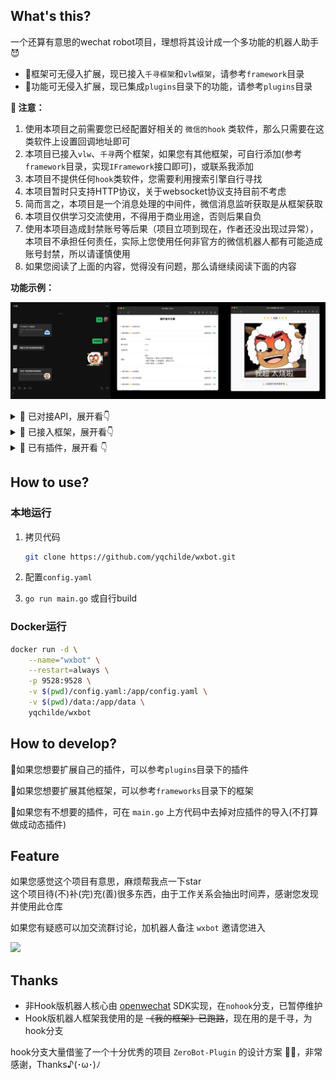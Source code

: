 ## What's this?

一个还算有意思的wechat robot项目，理想将其设计成一个多功能的机器人助手 😈

* 🤨框架可无侵入扩展，现已接入`千寻框架`和`vlw框架`，请参考`framework`目录
* 🤨功能可无侵入扩展，现已集成`plugins`目录下的功能，请参考`plugins`目录

**🔔 注意：**

1. 使用本项目之前需要您已经配置好相关的 `微信的hook` 类软件，那么只需要在这类软件上设置回调地址即可
2. 本项目已接入`vlw`、`千寻`两个框架，如果您有其他框架，可自行添加(参考`framework`目录，实现`IFramework`接口即可)，或联系我添加
3. 本项目不提供任何`hook`类软件，您需要利用搜索引擎自行寻找
4. 本项目暂时只支持HTTP协议，关于websocket协议支持目前不考虑
5. 简而言之，本项目是一个消息处理的中间件，微信消息监听获取是从框架获取
6. 本项目仅供学习交流使用，不得用于商业用途，否则后果自负
7. 使用本项目造成封禁账号等后果（项目立项到现在，作者还没出现过异常），本项目不承担任何责任，实际上您使用任何非官方的微信机器人都有可能造成账号封禁，所以请谨慎使用
8. 如果您阅读了上面的内容，觉得没有问题，那么请继续阅读下面的内容

**功能示例：**

![img](https://github.com/yqchilde/wxbot/blob/hook/docs/screenshots.jpg)

<details>
<summary>🎁 已对接API，展开看👇</summary>

```go
type IFramework interface {
	// Callback 这是消息回调方法，vx框架回调消息转发给该Server
	Callback(func(*Event, IFramework))

	// GetMemePictures 获取表情包图片地址(迷因图)
	// return: 图片链接(网络URL或图片base64)
	GetMemePictures(message *Message) string

	// SendText 发送文本消息
	// toWxId: 好友ID/群ID
	// text: 文本内容
	SendText(toWxId, text string) error

	// SendTextAndAt 发送文本消息并@，只有群聊有效
	// toGroupWxId: 群ID
	// toWxId: 好友ID/群ID/all
	// toWxName: 好友昵称/群昵称，留空为自动获取
	// text: 文本内容
	SendTextAndAt(toGroupWxId, toWxId, toWxName, text string) error

	// SendImage 发送图片消息
	// toWxId: 好友ID/群ID
	// path: 图片路径
	SendImage(toWxId, path string) error

	// SendShareLink 发送分享链接消息
	// toWxId: 好友ID/群ID
	// title: 标题
	// desc: 描述
	// imageUrl: 图片链接
	// jumpUrl: 跳转链接
	SendShareLink(toWxId, title, desc, imageUrl, jumpUrl string) error

	// SendFile 发送文件消息
	// toWxId: 好友ID/群ID/公众号ID
	// path: 本地文件绝对路径
	SendFile(toWxId, path string) error

	// SendVideo 发送视频消息
	// toWxId: 好友ID/群ID/公众号ID
	// path: 本地视频文件绝对路径
	SendVideo(toWxId, path string) error

	// SendEmoji 发送表情消息
	// toWxId: 好友ID/群ID/公众号ID
	// path: 本地动态表情文件绝对路径
	SendEmoji(toWxId, path string) error

	// SendMusic 发送音乐消息
	// toWxId: 好友ID/群ID/公众号ID
	// name: 音乐名称
	// author: 音乐作者
	// app: 音乐来源(VLW需留空)，酷狗/wx79f2c4418704b4f8，网易云/wx8dd6ecd81906fd84，QQ音乐/wx5aa333606550dfd5
	// jumpUrl: 音乐跳转链接
	// musicUrl: 网络歌曲直链
	// coverUrl: 封面图片链接
	SendMusic(toWxId, name, author, app, jumpUrl, musicUrl, coverUrl string) error

	// SendMiniProgram 发送小程序消息
	// toWxId: 好友ID/群ID/公众号ID
	// ghId: 小程序ID
	// title: 标题
	// content: 内容
	// imagePath: 图片路径, 本地图片路径或网络图片URL
	// jumpPath: 小程序点击跳转地址，例如：pages/index/index.html
	SendMiniProgram(toWxId, ghId, title, content, imagePath, jumpPath string) error

	// SendMessageRecord 发送消息记录
	// toWxId: 好友ID/群ID/公众号ID
	// title: 仅供电脑上显示用，手机上的话微信会根据[显示昵称]来自动生成 谁和谁的聊天记录
	// dataList:
	// 	- wxid: 发送此条消息的人的wxid
	// 	- nickName: 显示的昵称(可随意伪造)
	// 	- timestamp: 10位时间戳
	// 	- msg: 消息内容
	SendMessageRecord(toWxId, title string, dataList []map[string]interface{}) error

	// SendMessageRecordXML 发送消息记录(XML方式)
	// toWxId: 好友ID/群ID/公众号ID
	// xmlStr: 消息记录XML代码
	SendMessageRecordXML(toWxId, xmlStr string) error

	// SendFavorites 发送收藏消息
	// toWxId: 好友ID/群ID/公众号ID
	// favoritesId: 收藏夹ID
	SendFavorites(toWxId, favoritesId string) error

	// SendXML 发送XML消息
	// toWxId: 好友ID/群ID/公众号ID
	// xmlStr: XML代码
	SendXML(toWxId, xmlStr string) error

	// SendBusinessCard 发送名片消息
	// toWxId: 好友ID/群ID/公众号ID
	// targetWxId: 目标用户ID
	SendBusinessCard(toWxId, targetWxId string) error

	// SendBusinessCardXML 发送名片消息(XML方式)
	// toWxId: 好友ID/群ID/公众号ID
	// xmlStr: 名片XML代码
	SendBusinessCardXML(toWxId, xmlStr string) error

	// AgreeFriendVerify 同意好友验证
	// v3: 验证V3
	// v4: 验证V4
	// scene: 验证场景
	AgreeFriendVerify(v3, v4, scene string) error

	// InviteIntoGroup 邀请好友加入群组
	// groupWxId: 群ID
	// wxId: 好友ID
	// typ: 邀请类型，1-直接拉，2-发送邀请链接
	InviteIntoGroup(groupWxId, wxId string, typ int) error
}
```

</details>

<details>
<summary>🎁 已接入框架，展开看👇</summary>

* [x] 千寻框架
    * 具体配置查看 `config.yaml` 文件注释说明
    * ![img](https://github.com/yqchilde/wxbot/blob/hook/docs/qianxun.png)
* [x] VLW框架
    * 具体配置查看 `config.yaml` 文件注释说明
    * ![img](https://github.com/yqchilde/wxbot/blob/hook/docs/vlw.png)

</details>

<details>
<summary>🎁 已有插件，展开看 👇</summary>

* [x] [百度百科](https://github.com/yqchilde/wxbot/tree/hook/plugins/baidubaike)
    * 用法：`百度百科 你要查的词`
    * 示例：`百度百科 OCR`
* [x] [ChatGPT聊天](https://github.com/yqchilde/wxbot/tree/hook/plugins/chatgpt)
    * 用法：`# 你要聊的内容`
    * 示例：`# 你好啊`
* [x] [疫情查询](https://github.com/yqchilde/wxbot/tree/hook/plugins/covid19)
    * 用法：`XX疫情`
    * 示例：`济南疫情`
* [x] [KFC疯狂星期四骚话](https://github.com/yqchilde/wxbot/tree/hook/plugins/crazykfc)
    * 用法：`kfc骚话`
    * 示例：`kfc骚话`
* [x] [获取表情原图](https://github.com/yqchilde/wxbot/tree/hook/plugins/memepicture)
    * 用法：输入`表情原图`后30秒内发送表情包(迷因图)
    * 示例：`表情原图`
* [x] [摸鱼办](https://github.com/yqchilde/wxbot/tree/hook/plugins/moyuban)
    * 用法：`摸鱼` `摸鱼办`
    * 用法：`摸鱼办`
* [x] [查拼音缩写](https://github.com/yqchilde/wxbot/tree/hook/plugins/pinyinsuoxie)
    * 用法：`查缩写 你要查的词`
    * 用法：`查缩写 emo`
* [x] [获取美女图片](https://github.com/yqchilde/wxbot/tree/hook/plugins/plmm)
    * 用法：`漂亮妹妹`
    * 示例：`漂亮妹妹`
* [x] [查天气](https://github.com/yqchilde/wxbot/tree/hook/plugins/weather)
    * 用法：`XX天气`
    * 示例：`济南天气`
* [x] [获取每日早报](https://github.com/yqchilde/wxbot/tree/hook/plugins/zaobao)
    * 用法：`早报` `每日早报`
    * 示例：`早报`
* [x] [管理相关](https://github.com/yqchilde/wxbot/tree/hook/plugins/manager)
    * 可以全局设置定时任务
    * 可以全局监听好友添加邀请拉群等

</details>

## How to use?

### 本地运行

1. 拷贝代码

    ```bash
    git clone https://github.com/yqchilde/wxbot.git
    ```

2. 配置`config.yaml`

3. `go run main.go` 或自行build

### Docker运行

  ```bash
  docker run -d \
      --name="wxbot" \
      --restart=always \
      -p 9528:9528 \
      -v $(pwd)/config.yaml:/app/config.yaml \
      -v $(pwd)/data:/app/data \
      yqchilde/wxbot
  ```

## How to develop?

🤔如果您想要扩展自己的插件，可以参考`plugins`目录下的插件

🤔如果您想要扩展其他框架，可以参考`frameworks`目录下的框架

🤔如果您有不想要的插件，可在 `main.go` 上方代码中去掉对应插件的导入(不打算做成动态插件)

## Feature

如果您感觉这个项目有意思，麻烦帮我点一下star  
这个项目待(不)补(完)充(善)很多东西，由于工作关系会抽出时间弄，感谢您发现并使用此仓库

如果您有疑惑可以加交流群讨论，加机器人备注 `wxbot` 邀请您进入

<img src="https://github.com/yqchilde/wxbot/blob/hook/docs/wechat.png" width=30%>

## Thanks

* 非Hook版机器人核心由 [openwechat](https://github.com/eatmoreapple/openwechat) SDK实现，在`nohook`分支，已暂停维护
* Hook版机器人框架我使用的是 ~~《我的框架》已跑路~~，现在用的是千寻，为hook分支

hook分支大量借鉴了一个十分优秀的项目 `ZeroBot-Plugin` 的设计方案 👍🏻，非常感谢，Thanks♪(･ω･)ﾉ
